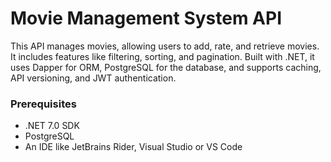 # Movie Management System API

This API manages movies, allowing users to add, rate, and retrieve movies. 
It includes features like filtering, sorting, and pagination. 
Built with .NET, it uses Dapper for ORM, PostgreSQL for the database, and supports caching, API versioning, and JWT authentication.

### Prerequisites

- .NET 7.0 SDK
- PostgreSQL
- An IDE like JetBrains Rider, Visual Studio or VS Code

